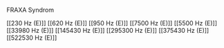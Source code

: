 FRAXA Syndrom

[[230 Hz (E)]]
[[620 Hz (E)]]
[[950 Hz (E)]]
[[7500 Hz (E)]]
[[5500 Hz (E)]]
[[33980 Hz (E)]]
[[145430 Hz (E)]]
[[295300 Hz (E)]]
[[375430 Hz (E)]]
[[522530 Hz (E)]]